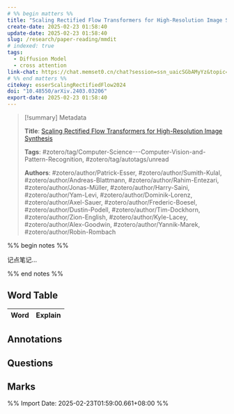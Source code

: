 ```yaml
---
# %% begin matters %%
title: "Scaling Rectified Flow Transformers for High-Resolution Image Synthesis"
create-date: 2025-02-23 01:58:40
update-date: 2025-02-23 01:58:40
slug: /research/paper-reading/mmdit
# indexed: true
tags:
  - Diffusion Model
  - cross attention
link-chat: https://chat.memset0.cn/chat?session=ssn_uaicSGbAMyYz&topic=tpc_czNyVDHdEOGL
# %% end matters %%
citekey: esserScalingRectifiedFlow2024
doi: "10.48550/arXiv.2403.03206" 
export-date: 2025-02-23 01:58:40
---
```


<!-- begin-private-notes -->

> [!summary] Metadata
>
> **Title**: [Scaling Rectified Flow Transformers for High-Resolution Image Synthesis](zotero://open-pdf/library/items/XRYB4IJL)
>
> **Tags**: #zotero/tag/Computer-Science---Computer-Vision-and-Pattern-Recognition, #zotero/tag/autotags/unread
>
> **Authors**: #zotero/author/Patrick-Esser, #zotero/author/Sumith-Kulal, #zotero/author/Andreas-Blattmann, #zotero/author/Rahim-Entezari, #zotero/author/Jonas-Müller, #zotero/author/Harry-Saini, #zotero/author/Yam-Levi, #zotero/author/Dominik-Lorenz, #zotero/author/Axel-Sauer, #zotero/author/Frederic-Boesel, #zotero/author/Dustin-Podell, #zotero/author/Tim-Dockhorn, #zotero/author/Zion-English, #zotero/author/Kyle-Lacey, #zotero/author/Alex-Goodwin, #zotero/author/Yannik-Marek, #zotero/author/Robin-Rombach

%% begin notes %%

<!-- end-private-notes -->

记点笔记…

<!-- begin-private-notes -->

%% end notes %%

## Word Table

| Word | Explain |
| ---: | :------ |

## Annotations

## Questions

## Marks

<!-- end-private-notes -->

%% Import Date: 2025-02-23T01:59:00.661+08:00 %%
